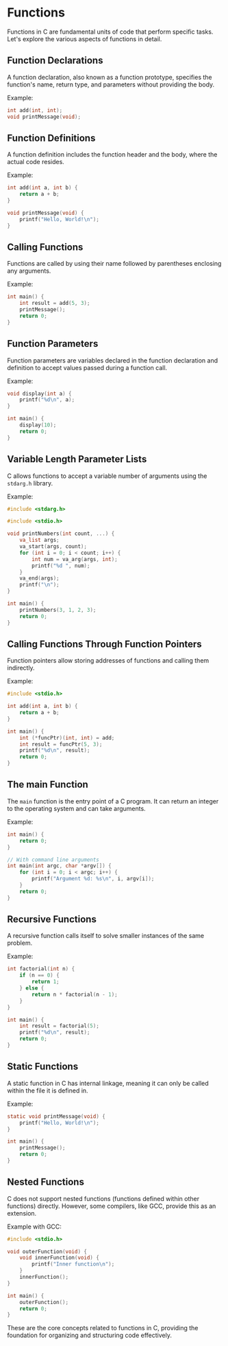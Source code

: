 # Functions

Functions in C are fundamental units of code that perform specific tasks. Let's explore the various aspects of functions in detail.

## Function Declarations

A function declaration, also known as a function prototype, specifies the function's name, return type, and parameters without providing the body.

Example:
```c
int add(int, int);
void printMessage(void);
```

## Function Definitions

A function definition includes the function header and the body, where the actual code resides.

Example:
```c
int add(int a, int b) {
    return a + b;
}

void printMessage(void) {
    printf("Hello, World!\n");
}
```

## Calling Functions

Functions are called by using their name followed by parentheses enclosing any arguments.

Example:
```c
int main() {
    int result = add(5, 3);
    printMessage();
    return 0;
}
```

## Function Parameters

Function parameters are variables declared in the function declaration and definition to accept values passed during a function call.

Example:
```c
void display(int a) {
    printf("%d\n", a);
}

int main() {
    display(10);
    return 0;
}
```

## Variable Length Parameter Lists

C allows functions to accept a variable number of arguments using the `stdarg.h` library.

Example:
```c
#include <stdarg.h>

#include <stdio.h>

void printNumbers(int count, ...) {
    va_list args;
    va_start(args, count);
    for (int i = 0; i < count; i++) {
        int num = va_arg(args, int);
        printf("%d ", num);
    }
    va_end(args);
    printf("\n");
}

int main() {
    printNumbers(3, 1, 2, 3);
    return 0;
}
```

## Calling Functions Through Function Pointers

Function pointers allow storing addresses of functions and calling them indirectly.

Example:
```c
#include <stdio.h>

int add(int a, int b) {
    return a + b;
}

int main() {
    int (*funcPtr)(int, int) = add;
    int result = funcPtr(5, 3);
    printf("%d\n", result);
    return 0;
}
```

## The main Function

The `main` function is the entry point of a C program. It can return an integer to the operating system and can take arguments.

Example:
```c
int main() {
    return 0;
}

// With command line arguments
int main(int argc, char *argv[]) {
    for (int i = 0; i < argc; i++) {
        printf("Argument %d: %s\n", i, argv[i]);
    }
    return 0;
}
```

## Recursive Functions

A recursive function calls itself to solve smaller instances of the same problem.

Example:
```c
int factorial(int n) {
    if (n == 0) {
        return 1;
    } else {
        return n * factorial(n - 1);
    }
}

int main() {
    int result = factorial(5);
    printf("%d\n", result);
    return 0;
}
```

## Static Functions

A static function in C has internal linkage, meaning it can only be called within the file it is defined in.

Example:
```c
static void printMessage(void) {
    printf("Hello, World!\n");
}

int main() {
    printMessage();
    return 0;
}
```

## Nested Functions

C does not support nested functions (functions defined within other functions) directly. However, some compilers, like GCC, provide this as an extension.

Example with GCC:
```c
#include <stdio.h>

void outerFunction(void) {
    void innerFunction(void) {
        printf("Inner function\n");
    }
    innerFunction();
}

int main() {
    outerFunction();
    return 0;
}
```

These are the core concepts related to functions in C, providing the foundation for organizing and structuring code effectively.
